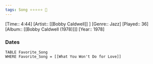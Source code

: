 ```yaml
---
tags: Song ⭐⭐⭐⭐⭐ 💛
---
```

[Time:: 4:44]
[Artist:: [[Bobby Caldwell]] ]
[Genre:: Jazz]
[Played:: 36]
[Album:: [[Bobby Caldwell (1978)]]]
[Year:: 1978]
### Dates
````dataview
TABLE Favorite_Song
WHERE Favorite_Song = [[What You Won't Do for Love]]
````